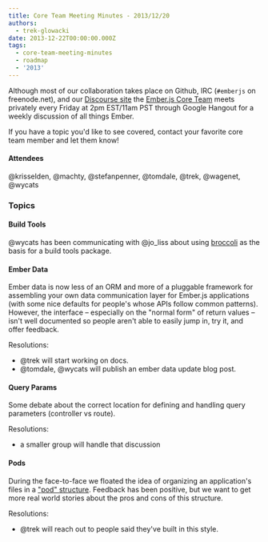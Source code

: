 ```yaml
---
title: Core Team Meeting Minutes - 2013/12/20
authors:
  - trek-glowacki
date: 2013-12-22T00:00:00.000Z
tags:
  - core-team-meeting-minutes
  - roadmap
  - '2013'
---
```



Although most of our collaboration takes place on Github, IRC 
(`#emberjs` on freenode.net), and our [Discourse site](http://discuss.emberjs.com/)
the [Ember.js Core Team](/team) meets privately every 
Friday at 2pm EST/11am PST through Google Hangout for a weekly 
discussion of all things Ember.

If you have a topic you'd like to see covered, contact your favorite
core team member and let them know!

#### Attendees
@krisselden, @machty, @stefanpenner, @tomdale, @trek, @wagenet, @wycats

### Topics
#### Build Tools
@wycats has been communicating with @jo_liss about using 
[broccoli](https://github.com/joliss/broccoli/) as the basis for a build tools package.

#### Ember Data
Ember data is now less of an ORM and more of a pluggable framework for assembling
your own data communication layer for Ember.js applications (with some nice defaults for
people's whose APIs follow common patterns). However, the interface – especially on the 
"normal form" of return values – isn't well documented so people aren't able to easily jump in, 
try it, and offer feedback.

Resolutions:
  
  * @trek will start working on docs.
  * @tomdale, @wycats will publish an ember data update blog post.

#### Query Params
Some debate about the correct location for defining and handling query parameters
(controller vs route).

Resolutions:
  
  * a smaller group will handle that discussion

#### Pods
During the face-to-face we floated the idea of organizing an application's files in a
["pod" structure](/blog/2013/12/17/whats-coming-in-ember-in-2014.html#toc_pod-directory-structure). 
Feedback has been positive, but we want to get more real world stories about the pros and cons of
this structure.

Resolutions:
    
  * @trek will reach out to people said they've built in this style.
